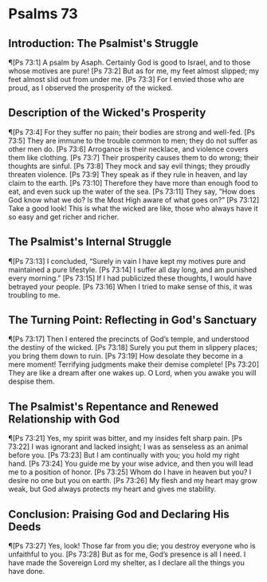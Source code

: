 # Psalms 73

## Introduction: The Psalmist's Struggle
¶[Ps 73:1] A psalm by Asaph. Certainly God is good to Israel, and to those whose motives are pure!
[Ps 73:2] But as for me, my feet almost slipped; my feet almost slid out from under me.
[Ps 73:3] For I envied those who are proud, as I observed the prosperity of the wicked.

## Description of the Wicked's Prosperity
¶[Ps 73:4] For they suffer no pain; their bodies are strong and well-fed.
[Ps 73:5] They are immune to the trouble common to men; they do not suffer as other men do.
[Ps 73:6] Arrogance is their necklace, and violence covers them like clothing.
[Ps 73:7] Their prosperity causes them to do wrong; their thoughts are sinful.
[Ps 73:8] They mock and say evil things; they proudly threaten violence.
[Ps 73:9] They speak as if they rule in heaven, and lay claim to the earth.
[Ps 73:10] Therefore they have more than enough food to eat, and even suck up the water of the sea.
[Ps 73:11] They say, “How does God know what we do? Is the Most High aware of what goes on?”
[Ps 73:12] Take a good look! This is what the wicked are like, those who always have it so easy and get richer and richer.

## The Psalmist's Internal Struggle
¶[Ps 73:13] I concluded, “Surely in vain I have kept my motives pure and maintained a pure lifestyle.
[Ps 73:14] I suffer all day long, and am punished every morning.”
[Ps 73:15] If I had publicized these thoughts, I would have betrayed your people.
[Ps 73:16] When I tried to make sense of this, it was troubling to me.

## The Turning Point: Reflecting in God's Sanctuary
¶[Ps 73:17] Then I entered the precincts of God’s temple, and understood the destiny of the wicked.
[Ps 73:18] Surely you put them in slippery places; you bring them down to ruin.
[Ps 73:19] How desolate they become in a mere moment! Terrifying judgments make their demise complete!
[Ps 73:20] They are like a dream after one wakes up. O Lord, when you awake you will despise them.

## The Psalmist's Repentance and Renewed Relationship with God
¶[Ps 73:21] Yes, my spirit was bitter, and my insides felt sharp pain.
[Ps 73:22] I was ignorant and lacked insight; I was as senseless as an animal before you.
[Ps 73:23] But I am continually with you; you hold my right hand.
[Ps 73:24] You guide me by your wise advice, and then you will lead me to a position of honor.
[Ps 73:25] Whom do I have in heaven but you? I desire no one but you on earth.
[Ps 73:26] My flesh and my heart may grow weak, but God always protects my heart and gives me stability.

## Conclusion: Praising God and Declaring His Deeds
¶[Ps 73:27] Yes, look! Those far from you die; you destroy everyone who is unfaithful to you.
[Ps 73:28] But as for me, God’s presence is all I need. I have made the Sovereign Lord my shelter, as I declare all the things you have done.
